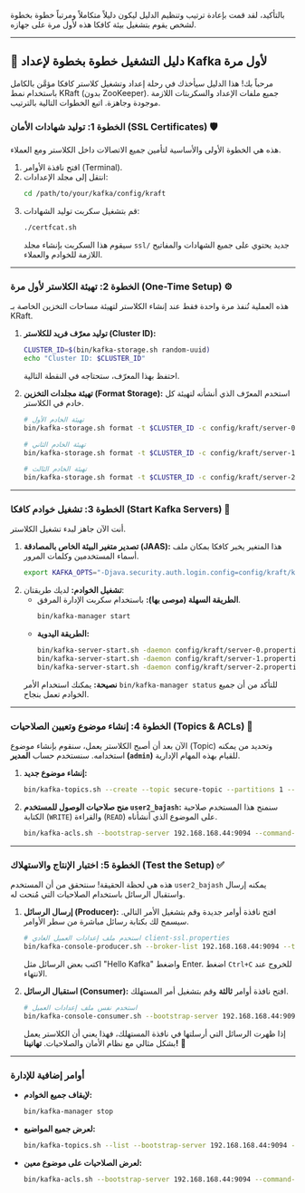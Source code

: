بالتأكيد، لقد قمت بإعادة ترتيب وتنظيم الدليل ليكون دليلاً متكاملاً ومرتباً خطوة بخطوة لشخص يقوم بتشغيل بيئة كافكا هذه لأول مرة على جهازه.

-----

## 📜 دليل التشغيل خطوة بخطوة لإعداد Kafka لأول مرة

مرحباً بك\! هذا الدليل سيأخذك في رحلة إعداد وتشغيل كلاستر كافكا مؤمَّن بالكامل باستخدام نمط KRaft (بدون ZooKeeper). جميع ملفات الإعداد والسكربتات اللازمة موجودة وجاهزة. اتبع الخطوات التالية بالترتيب.

### **الخطوة 1: توليد شهادات الأمان (SSL Certificates)** 🛡️

هذه هي الخطوة الأولى والأساسية لتأمين جميع الاتصالات داخل الكلاستر ومع العملاء.

1.  افتح نافذة الأوامر (Terminal).
2.  انتقل إلى مجلد الإعدادات:
    ```bash
    cd /path/to/your/kafka/config/kraft
    ```
3.  قم بتشغيل سكربت توليد الشهادات:
    ```bash
    ./certfcat.sh
    ```
    سيقوم هذا السكربت بإنشاء مجلد `ssl/` جديد يحتوي على جميع الشهادات والمفاتيح اللازمة للخوادم والعملاء.

-----

### **الخطوة 2: تهيئة الكلاستر لأول مرة (One-Time Setup)** ⚙️

هذه العملية تُنفذ مرة واحدة فقط عند إنشاء الكلاستر لتهيئة مساحات التخزين الخاصة بـ KRaft.

1.  **توليد معرّف فريد للكلاستر (Cluster ID):**

    ```bash
    CLUSTER_ID=$(bin/kafka-storage.sh random-uuid)
    echo "Cluster ID: $CLUSTER_ID"
    ```

    احتفظ بهذا المعرّف، ستحتاجه في النقطة التالية.

2.  **تهيئة مجلدات التخزين (Format Storage):**
    استخدم المعرّف الذي أنشأته لتهيئة كل خادم في الكلاستر.

    ```bash
    # تهيئة الخادم الأول
    bin/kafka-storage.sh format -t $CLUSTER_ID -c config/kraft/server-0.properties

    # تهيئة الخادم الثاني
    bin/kafka-storage.sh format -t $CLUSTER_ID -c config/kraft/server-1.properties

    # تهيئة الخادم الثالث
    bin/kafka-storage.sh format -t $CLUSTER_ID -c config/kraft/server-2.properties
    ```

-----

### **الخطوة 3: تشغيل خوادم كافكا (Start Kafka Servers)** 🚀

أنت الآن جاهز لبدء تشغيل الكلاستر.

1.  **تصدير متغير البيئة الخاص بالمصادقة (JAAS):** هذا المتغير يخبر كافكا بمكان ملف أسماء المستخدمين وكلمات المرور.
    ```bash
    export KAFKA_OPTS="-Djava.security.auth.login.config=config/kraft/kafka_server_jaas.conf"
    ```
2.  **تشغيل الخوادم:** لديك طريقتان:
      * **الطريقة السهلة (موصى بها):** باستخدام سكربت الإدارة المرفق.
        ```bash
        bin/kafka-manager start
        ```
      * **الطريقة اليدوية:**
        ```bash
        bin/kafka-server-start.sh -daemon config/kraft/server-0.properties
        bin/kafka-server-start.sh -daemon config/kraft/server-1.properties
        bin/kafka-server-start.sh -daemon config/kraft/server-2.properties
        ```
    **نصيحة:** يمكنك استخدام الأمر `bin/kafka-manager status` للتأكد من أن جميع الخوادم تعمل بنجاح.

-----

### **الخطوة 4: إنشاء موضوع وتعيين الصلاحيات (Topics & ACLs)** 🔐

الآن بعد أن أصبح الكلاستر يعمل، سنقوم بإنشاء موضوع (Topic) وتحديد من يمكنه استخدامه. سنستخدم حساب **المدير (`admin`)** للقيام بهذه المهام الإدارية.

1.  **إنشاء موضوع جديد:**

    ```bash
    bin/kafka-topics.sh --create --topic secure-topic --partitions 1 --replication-factor 2 --bootstrap-server 192.168.168.44:9094 --command-config config/kraft/admin-sasl-ssl.properties
    ```

2.  **منح صلاحيات الوصول للمستخدم `user2_bajash`:**
    سنمنح هذا المستخدم صلاحية الكتابة (`WRITE`) والقراءة (`READ`) على الموضوع الذي أنشأناه.

    ```bash
    bin/kafka-acls.sh --bootstrap-server 192.168.168.44:9094 --command-config config/kraft/admin-sasl-ssl.properties --add --allow-principal User:user2_bajash --operation WRITE --operation READ --topic secure-topic
    ```

-----

### **الخطوة 5: اختبار الإنتاج والاستهلاك (Test the Setup)** ✅

هذه هي لحظة الحقيقة\! سنتحقق من أن المستخدم `user2_bajash` يمكنه إرسال واستقبال الرسائل باستخدام الصلاحيات التي مُنحت له.

1.  **إرسال الرسائل (Producer):**
    افتح نافذة أوامر جديدة وقم بتشغيل الأمر التالي. سيسمح لك بكتابة رسائل مباشرة من سطر الأوامر.

    ```bash
    # استخدم ملف إعدادات العميل العادي client-ssl.properties
    bin/kafka-console-producer.sh --broker-list 192.168.168.44:9094 --topic secure-topic --producer.config config/kraft/client-ssl.properties
    ```

    اكتب بعض الرسائل مثل "Hello Kafka" واضغط Enter. اضغط `Ctrl+C` للخروج عند الانتهاء.

2.  **استقبال الرسائل (Consumer):**
    افتح نافذة أوامر **ثالثة** وقم بتشغيل أمر المستهلك.

    ```bash
    # استخدم نفس ملف إعدادات العميل
    bin/kafka-console-consumer.sh --bootstrap-server 192.168.168.44:9094 --topic secure-topic --from-beginning --consumer.config config/kraft/client-ssl.properties
    ```

    إذا ظهرت الرسائل التي أرسلتها في نافذة المستهلك، فهذا يعني أن الكلاستر يعمل بشكل مثالي مع نظام الأمان والصلاحيات. **تهانينا\!** 🎉

-----

### **أوامر إضافية للإدارة**

  * **لإيقاف جميع الخوادم:**
    ```bash
    bin/kafka-manager stop
    ```
  * **لعرض جميع المواضيع:**
    ```bash
    bin/kafka-topics.sh --list --bootstrap-server 192.168.168.44:9094 --command-config config/kraft/admin-sasl-ssl.properties
    ```
  * **لعرض الصلاحيات على موضوع معين:**
    ```bash
    bin/kafka-acls.sh --bootstrap-server 192.168.168.44:9094 --command-config config/kraft/admin-sasl-ssl.properties --list --topic secure-topic
    ```
